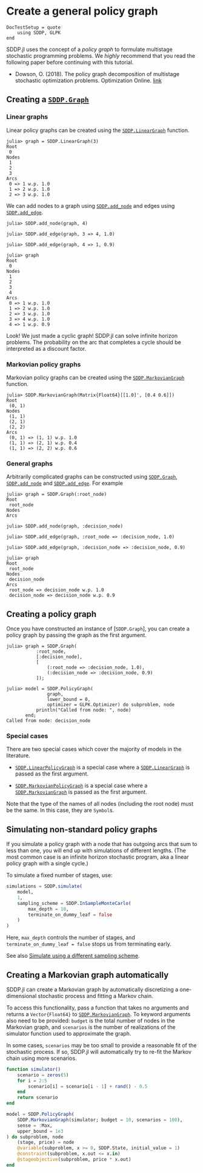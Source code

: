 # Create a general policy graph

```@meta
DocTestSetup = quote
    using SDDP, GLPK
end
```

SDDP.jl uses the concept of a _policy graph_ to formulate multistage stochastic
programming problems. We _highly_ recommend that you read the following paper
before continuing with this tutorial.

 - Dowson, O. (2018). The policy graph decomposition of multistage stochastic
   optimization problems. Optimization Online. [link](http://www.optimization-online.org/DB_HTML/2018/11/6914.html)

## Creating a [`SDDP.Graph`](@ref)

### Linear graphs

Linear policy graphs can be created using the [`SDDP.LinearGraph`](@ref)
function.

```jldoctest linear_graph
julia> graph = SDDP.LinearGraph(3)
Root
 0
Nodes
 1
 2
 3
Arcs
 0 => 1 w.p. 1.0
 1 => 2 w.p. 1.0
 2 => 3 w.p. 1.0
```

We can add nodes to a graph using [`SDDP.add_node`](@ref) and edges using
[`SDDP.add_edge`](@ref).

```jldoctest linear_graph
julia> SDDP.add_node(graph, 4)

julia> SDDP.add_edge(graph, 3 => 4, 1.0)

julia> SDDP.add_edge(graph, 4 => 1, 0.9)

julia> graph
Root
 0
Nodes
 1
 2
 3
 4
Arcs
 0 => 1 w.p. 1.0
 1 => 2 w.p. 1.0
 2 => 3 w.p. 1.0
 3 => 4 w.p. 1.0
 4 => 1 w.p. 0.9
```

Look! We just made a cyclic graph! SDDP.jl can solve infinite horizon problems.
The probability on the arc that completes a cycle should be interpreted as a
discount factor.

### Markovian policy graphs

Markovian policy graphs can be created using the [`SDDP.MarkovianGraph`](@ref)
function.

```jldoctest
julia> SDDP.MarkovianGraph(Matrix{Float64}[[1.0]', [0.4 0.6]])
Root
 (0, 1)
Nodes
 (1, 1)
 (2, 1)
 (2, 2)
Arcs
 (0, 1) => (1, 1) w.p. 1.0
 (1, 1) => (2, 1) w.p. 0.4
 (1, 1) => (2, 2) w.p. 0.6
```

### General graphs

Arbitrarily complicated graphs can be constructed using [`SDDP.Graph`](@ref),
[`SDDP.add_node`](@ref) and [`SDDP.add_edge`](@ref). For example

```jldoctest
julia> graph = SDDP.Graph(:root_node)
Root
 root_node
Nodes
Arcs

julia> SDDP.add_node(graph, :decision_node)

julia> SDDP.add_edge(graph, :root_node => :decision_node, 1.0)

julia> SDDP.add_edge(graph, :decision_node => :decision_node, 0.9)

julia> graph
Root
 root_node
Nodes
 decision_node
Arcs
 root_node => decision_node w.p. 1.0
 decision_node => decision_node w.p. 0.9
```

## Creating a policy graph

Once you have constructed an instance of [`SDDP.Graph`], you can create a
policy graph by passing the graph as the first argument.

```jldoctest
julia> graph = SDDP.Graph(
           :root_node,
           [:decision_node],
           [
               (:root_node => :decision_node, 1.0),
               (:decision_node => :decision_node, 0.9)
           ]);

julia> model = SDDP.PolicyGraph(
               graph,
               lower_bound = 0,
               optimizer = GLPK.Optimizer) do subproblem, node
           println("Called from node: ", node)
       end;
Called from node: decision_node
```

### Special cases

There are two special cases which cover the majority of models in the
literature.

- [`SDDP.LinearPolicyGraph`](@ref) is a special case where a
  [`SDDP.LinearGraph`](@ref) is passed as the first argument.

- [`SDDP.MarkovianPolicyGraph`](@ref) is a special case where a
  [`SDDP.MarkovianGraph`](@ref) is passed as the first argument.

Note that the type of the names of all nodes (including the root node) must be
the same. In this case, they are `Symbol`s.

## Simulating non-standard policy graphs

If you simulate a policy graph with a node that has outgoing arcs that sum to less than one,
you will end up with simulations of different lengths. (The most common case is an infinite
horizon stochastic program, aka a linear policy graph with a single cycle.)

To simulate a fixed number of stages, use:
```julia
simulations = SDDP.simulate(
    model,
    1,
    sampling_scheme = SDDP.InSampleMonteCarlo(
        max_depth = 10,
        terminate_on_dummy_leaf = false
    )
)
```
Here, `max_depth` controls the number of stages, and `terminate_on_dummy_leaf = false` stops
us from terminating early.

See also [Simulate using a different sampling scheme](@ref).

## Creating a Markovian graph automatically

SDDP.jl can create a Markovian graph by automatically discretizing a one-dimensional
stochastic process and fitting a Markov chain.

To access this functionality, pass a function that takes no arguments and returns a
`Vector{Float64}` to [`SDDP.MarkovianGraph`](@ref). To keyword arguments also need to be
provided: `budget` is the total number of nodes in the Markovian graph, and `scenarios` is
the number of realizations of the simulator function used to approximate the graph.

In some cases, `scenarios` may be too small to provide a reasonable fit of the stochastic
process. If so, SDDP.jl will automatically try to re-fit the Markov chain using more
scenarios.

```julia
function simulator()
    scenario = zeros(5)
    for i = 2:5
        scenario[i] = scenario[i - 1] + rand() - 0.5
    end
    return scenario
end

model = SDDP.PolicyGraph(
    SDDP.MarkovianGraph(simulator; budget = 10, scenarios = 100),
    sense = :Max,
    upper_bound = 1e3
) do subproblem, node
    (stage, price) = node
    @variable(subproblem, x >= 0, SDDP.State, initial_value = 1)
    @constraint(subproblem, x.out <= x.in)
    @stageobjective(subproblem, price * x.out)
end
```

